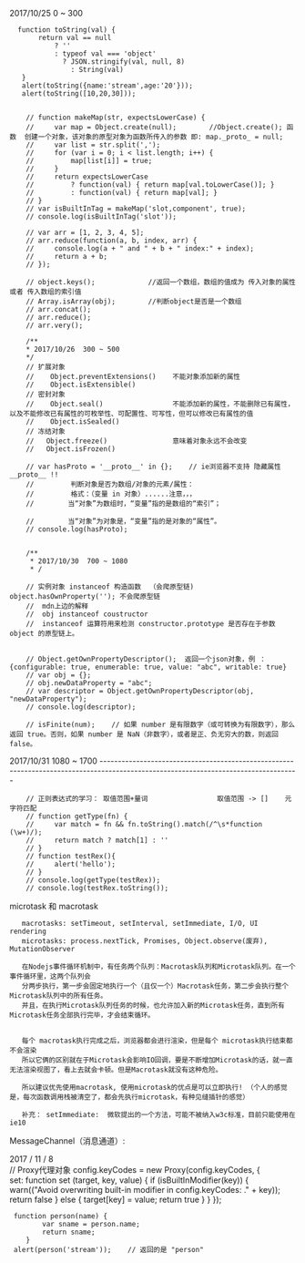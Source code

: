 
 2017/10/25  0 ~ 300


      function toString(val) {
           return val == null
               ? ''
               : typeof val === 'object'
                 ? JSON.stringify(val, null, 8)     
                   : String(val)
       }
       alert(toString({name:'stream',age:'20'}));
       alert(toString([10,20,30]));


        // function makeMap(str, expectsLowerCase) {
        //     var map = Object.create(null);        //Object.create(); 函数  创建一个对象，该对象的原型对象为函数所传入的参数 即: map._proto_ = null;
        //     var list = str.split(',');
        //     for (var i = 0; i < list.length; i++) {
        //         map[list[i]] = true;
        //     }
        //     return expectsLowerCase
        //         ? function(val) { return map[val.toLowerCase()]; }
        //         : function(val) { return map[val]; }
        // }
        // var isBuiltInTag = makeMap('slot,component', true);
        // console.log(isBuiltInTag('slot'));

        // var arr = [1, 2, 3, 4, 5];
        // arr.reduce(function(a, b, index, arr) {
        //     console.log(a + " and " + b + " index:" + index);
        //     return a + b;
        // });

        // object.keys();             //返回一个数组，数组的值成为 传入对象的属性  或者 传入数组的索引值
        // Array.isArray(obj);        //判断object是否是一个数组      
        // arr.concat();
        // arr.reduce();
        // arr.very();

        /**  
        * 2017/10/26  300 ~ 500
        */
        // 扩展对象
        //    Object.preventExtensions()    不能对象添加新的属性
        //    Object.isExtensible()
        // 密封对象
        //    Object.seal()                 不能添加新的属性，不能删除已有属性，以及不能修改已有属性的可枚举性、可配置性、可写性，但可以修改已有属性的值
        //    Object.isSealed()
        // 冻结对象
        //   Object.freeze()                意味着对象永远不会改变
        //   Object.isFrozen()

        // var hasProto = '__proto__' in {};    // ie浏览器不支持 隐藏属性 __proto__ !!
        //         判断对象是否为数组/对象的元素/属性：
        //         格式：（变量 in 对象）......注意，，，
        // 　　    当“对象”为数组时，“变量”指的是数组的“索引”；

        // 　　    当“对象”为对象是，“变量”指的是对象的“属性”。
        // console.log(hasProto);


        /**
         * 2017/10/30  700 ~ 1080
         * /

        // 实例对象 instanceof 构造函数  （会爬原型链) object.hasOwnProperty(''); 不会爬原型链
        //  mdn上边的解释
        //  obj instanceof coustructor
        //  instanceof 运算符用来检测 constructor.prototype 是否存在于参数 object 的原型链上。

        
        // Object.getOwnPropertyDescriptor();  返回一个json对象，例 ：{configurable: true, enumerable: true, value: "abc", writable: true}
        // var obj = {};
        // obj.newDataProperty = "abc";
        // var descriptor = Object.getOwnPropertyDescriptor(obj, "newDataProperty");
        // console.log(descriptor);

        // isFinite(num);    // 如果 number 是有限数字（或可转换为有限数字），那么返回 true。否则，如果 number 是 NaN（非数字），或者是正、负无穷大的数，则返回 false。


2017/10/31    1080 ~ 1700     ------------------------------------------------------------------------------------------------------------------------------------
     
        // 正则表达式的学习： 取值范围+量词                 取值范围 -> []    元字符匹配
        // function getType(fn) {
        //     var match = fn && fn.toString().match(/^\s*function (\w+)/);
        //     return match ? match[1] : ''
        // }
        // function testRex(){
        //     alert('hello');
        // }
        // console.log(getType(testRex));
        // console.log(testRex.toString());

microtask 和 macrotask

       macrotasks: setTimeout, setInterval, setImmediate, I/O, UI rendering
       microtasks: process.nextTick, Promises, Object.observe(废弃), MutationObserver

       在Nodejs事件循环机制中，有任务两个队列：Macrotask队列和Microtask队列。在一个事件循环里，这两个队列会
       分两步执行，第一步会固定地执行一个（且仅一个）Macrotask任务，第二步会执行整个Microtask队列中的所有任务。
       并且，在执行Microtask队列任务的时候，也允许加入新的Microtask任务，直到所有Microtask任务全部执行完毕，才会结束循环。

        
       每个 macrotask执行完成之后，浏览器都会进行渲染，但是每个 microtask执行结束都不会渲染
       所以它俩的区别就在于Microtask会影响IO回调，要是不断增加Microtask的话，就一直无法渲染视图了，看上去就会卡顿。但是Macrotask就没有这种危险。
 
       所以建议优先使用macrotask, 使用microtask的优点是可以立即执行! （个人的感觉是，每次函数调用栈被清空了，都会先执行microtask，有种见缝插针的感觉）

       补充： setImmediate:  微软提出的一个方法，可能不被纳入w3c标准，目前只能使用在ie10

MessageChannel（消息通道）:


2017 / 11 / 8  
    // Proxy代理对象
    config.keyCodes = new Proxy(config.keyCodes, {  
      set: function set (target, key, value) {
        if (isBuiltInModifier(key)) {
          warn(("Avoid overwriting built-in modifier in config.keyCodes: ." + key));
          return false
        } else {
          target[key] = value;
          return true
        }
      }
    });


     function person(name) {
            var sname = person.name;
            return sname;
        }
     alert(person('stream'));    // 返回的是 "person"

              

